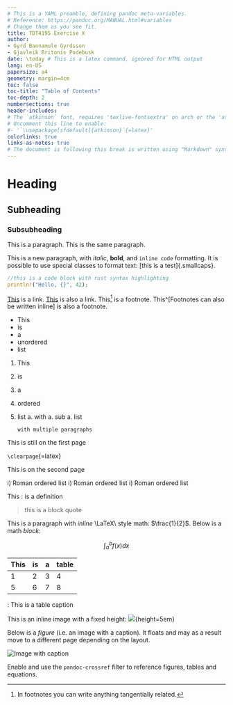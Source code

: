 ```yaml
---
# This is a YAML preamble, defining pandoc meta-variables.
# Reference: https://pandoc.org/MANUAL.html#variables
# Change them as you see fit.
title: TDT4195 Exercise X
author:
- Gyrd Bannamule Gyrdsson
- Gjavleik Britonis Podebusk
date: \today # This is a latex command, ignored for HTML output
lang: en-US
papersize: a4
geometry: margin=4cm
toc: false
toc-title: "Table of Contents"
toc-depth: 2
numbersections: true
header-includes:
# The `atkinson` font, requires 'texlive-fontsextra' on arch or the 'atkinson' CTAN package
# Uncomment this line to enable:
#- '`\usepackage[sfdefault]{atkinson}`{=latex}'
colorlinks: true
links-as-notes: true
# The document is following this break is written using "Markdown" syntax
---
```


<!--
This is a HTML-style comment, not visible in the final PDF.
-->

# Heading

## Subheading

### Subsubheading

This is a paragraph.
This is the same paragraph.

This is a new paragraph, with *italic*, **bold**, and `inline code` formatting.
It is possible to use special classes to format text: [this is a test]{.smallcaps}.

```rust
//this is a code block with rust syntax highlighting
println!("Hello, {}", 42);
```

[This](https://www.ntnu.no) is a link.
[This][] is also a link. <!-- defined below -->
This[^this_is_a_unique_footnote_label] is a footnote. <!-- defined below -->
This^[Footnotes can also be written inline] is also a footnote.


[This]: https://www.uio.no
[^this_is_a_unique_footnote_label]: In footnotes you can write anything tangentially related.

* This
* is
* a
* unordered
* list

1. This
1. is
1. a
1. ordered
1. list
    a. with
    a. sub
    a. list

       with multiple paragraphs

This is still on the first page

`\clearpage`{=latex}

<!--
Above is a raw LaTeX statement.
Those are included when exporting to LaTeX or PDF, and ignored when exporting to HTML.
-->

This is on the second page

i) Roman ordered list
i) Roman ordered list
i) Roman ordered list

This
: is a definition

> this is a
block quote


This is a paragraph with _inline_ \LaTeX\ style math: $\frac{1}{2}$.
Below is a math _block_:

$$
    \int_{a}^{b} f(x)dx
$$


| This | is  | a   | table |
| ---- | --- | --- | ----- |
| 1    | 2   | 3   | 4     |
| 5    | 6   | 7   | 8     |

: This is a table caption

This is an inline image with a fixed height:
![](images/logo.png){height=5em}

Below is a _figure_ (i.e. an image with a caption).
It floats and may as a result move to a different page depending on the layout.

![
    Image with caption
](images/logo.png)

Enable and use the `pandoc-crossref` filter to reference figures, tables and equations.
